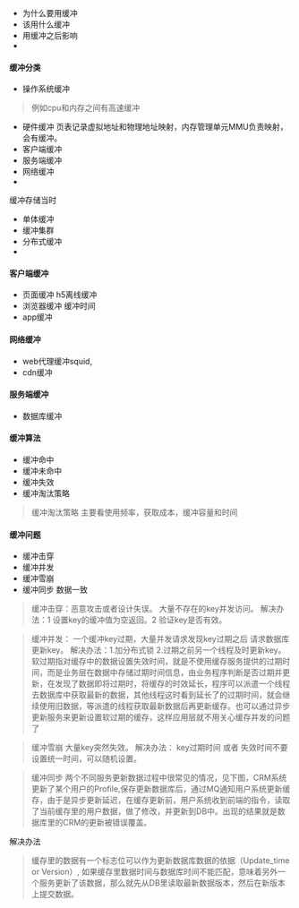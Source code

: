 

- 为什么要用缓冲
- 该用什么缓冲
- 用缓冲之后影响
- 


#### 缓冲分类
- 操作系统缓冲 
> 例如cpu和内存之间有高速缓冲
- 硬件缓冲  页表记录虚拟地址和物理地址映射，内存管理单元MMU负责映射，会有缓冲。
- 客户端缓冲
- 服务端缓冲
- 网络缓冲
- 
缓冲存储当时
- 单体缓冲
- 缓冲集群
- 分布式缓冲
- 

#### 客户端缓冲

- 页面缓冲 h5离线缓冲
- 浏览器缓冲 缓冲时间
- app缓冲  


#### 网络缓冲

- web代理缓冲squid,
- cdn缓冲


#### 服务端缓冲

- 数据库缓冲



#### 缓冲算法

- 缓冲命中
- 缓冲未命中
- 缓冲失效
- 缓冲淘汰策略
> 缓冲淘汰策略 主要看使用频率，获取成本，缓冲容量和时间


#### 缓冲问题


- 缓冲击穿
- 缓冲并发
- 缓冲雪崩
- 缓冲同步 数据一致


> 缓冲击穿：恶意攻击或者设计失误。 大量不存在的key并发访问。
解决办法：1 设置key的缓冲值为空返回。2 验证key是否有效。

> 缓冲并发： 一个缓冲key过期，大量并发请求发现key过期之后 请求数据库更新key。
解决办法：1.加分布式锁 2.过期之前另一个线程及时更新key。软过期指对缓存中的数据设置失效时间，就是不使用缓存服务提供的过期时间，而是业务层在数据中存储过期时间信息，由业务程序判断是否过期并更新，在发现了数据即将过期时，将缓存的时效延长，程序可以派遣一个线程去数据库中获取最新的数据，其他线程这时看到延长了的过期时间，就会继续使用旧数据，等派遣的线程获取最新数据后再更新缓存。也可以通过异步更新服务来更新设置软过期的缓存，这样应用层就不用关心缓存并发的问题了

> 缓冲雪崩  大量key突然失效。  解决办法： key过期时间 或者 失效时间不要设置统一时间，可以随机设置。

> 缓冲同步 两个不同服务更新数据过程中很常见的情况，见下图，CRM系统更新了某个用户的Profile,保存更新数据库后，通过MQ通知用户系统更新缓存，由于是异步更新延迟，在缓存更新前，用户系统收到前端的指令，读取了当前缓存里的用户数据，做了修改，并更新到DB中。出现的结果就是数据库里的CRM的更新被错误覆盖。

解决办法

> 缓存里的数据有一个标志位可以作为更新数据库数据的依据（Update_time or Version）, 如果缓存里数据时间与数据库时间不能匹配，意味着另外一个服务更新了该数据，那么就先从DB里读取最新数据版本，然后在新版本上提交数据。
